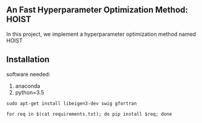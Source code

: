 ## An Fast Hyperparameter Optimization Method: HOIST
In this project, we implement a hyperparameter optimization method named HOIST

## Installation
software needed:
1. anaconda
2. python=3.5

```sudo apt-get install libeigen3-dev swig gfortran```

```for req in $(cat requirements.txt); do pip install $req; done```
